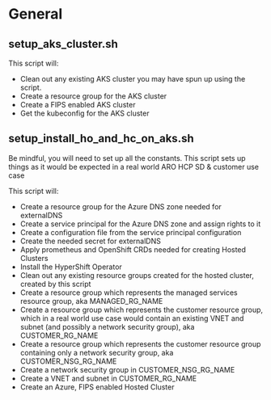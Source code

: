 # General

## setup_aks_cluster.sh
This script will:
* Clean out any existing AKS cluster you may have spun up using the script.
* Create a resource group for the AKS cluster
* Create a FIPS enabled AKS cluster
* Get the kubeconfig for the AKS cluster


## setup_install_ho_and_hc_on_aks.sh
Be mindful, you will need to set up all the constants. This script sets up things as it would be expected in a real world ARO HCP SD & customer use case

This script will:
* Create a resource group for the Azure DNS zone needed for externalDNS
* Create a service principal for the Azure DNS zone and assign rights to it
* Create a configuration file from the service principal configuration
* Create the needed secret for externalDNS
* Apply prometheus and OpenShift CRDs needed for creating Hosted Clusters
* Install the HyperShift Operator
* Clean out any existing resource groups created for the hosted cluster, created by this script
* Create a resource group which represents the managed services resource group, aka MANAGED_RG_NAME
* Create a resource group which represents the customer resource group, which in a real world use case would contain an existing VNET and subnet (and possibly a network security group), aka CUSTOMER_RG_NAME
* Create a resource group which represents the customer resource group containing only a network security group, aka CUSTOMER_NSG_RG_NAME
* Create a network security group in CUSTOMER_NSG_RG_NAME
* Create a VNET and subnet in CUSTOMER_RG_NAME
* Create an Azure, FIPS enabled Hosted Cluster